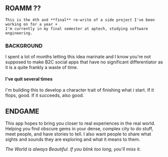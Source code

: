 ## ROAMM ??

```
This is the 4th and **final** re-write of a side project I've been working on for a year +
I'm currently in my final semester at aptech, studying software engineering.
```

### BACKGROUND

I spent a lot of months letting this idea marinate and I know you're
not supposed to make B2C social apps that have no significant
differentiator as it is a quite frankly a waste of time.

#### I've quit several times

I'm building this to develop a character trait of finishing what i
start. If it flops, good. If it succeeds, also good.

## ENDGAME

This app hopes to bring you closer to real experiences in the real
world. Helping you find obscure gems in your dense, complex city to do
stuff, meet people, and have stories to tell. I also want people to
share what sights and sounds they are exploring and what it means to
them.

_The World is always Beautiful. If you blink too long, you'll miss
it._
